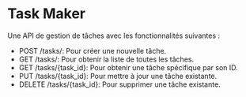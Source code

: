 # Task Maker

Une API de gestion de tâches avec les fonctionnalités suivantes :

- POST /tasks/: Pour créer une nouvelle tâche.
- GET /tasks/: Pour obtenir la liste de toutes les tâches.
- GET /tasks/{task_id}: Pour obtenir une tâche spécifique par son ID.
- PUT /tasks/{task_id}: Pour mettre à jour une tâche existante.
- DELETE /tasks/{task_id}: Pour supprimer une tâche existante.
